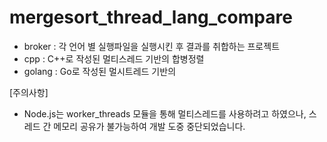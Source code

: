 # mergesort_thread_lang_compare
 
 * broker : 각 언어 별 실행파일을 실행시킨 후 결과를 취합하는 프로젝트
 * cpp : C++로 작성된 멀티스레드 기반의 합병정렬
 * golang : Go로 작성된 멀시트레드 기반의 

[주의사항]
* Node.js는 worker_threads 모듈을 통해 멀티스레드를 사용하려고 하였으나, 스레드 간 메모리 공유가 불가능하여 개발 도중 중단되었습니다.
